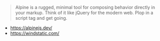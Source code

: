 > Alpine is a rugged, minimal tool for composing behavior directly in your markup. Think of it like jQuery for the modern web. Plop in a script tag and get going.

- https://alpinejs.dev/
- https://windstatic.com/
